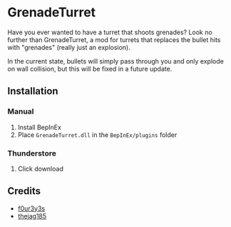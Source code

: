 # GrenadeTurret

Have you ever wanted to have a turret that shoots grenades? Look no further than GrenadeTurret, a mod for turrets that replaces the bullet hits with "grenades" (really just an explosion).

In the current state, bullets will simply pass through you and only explode on wall collision, but this will be fixed in a future update.

## Installation

### Manual

1. Install BepInEx
2. Place `GrenadeTurret.dll` in the `BepInEx/plugins` folder

### Thunderstore

1. Click download

## Credits

- [f0ur3y3s](https://github.com/incub4t0r)
- [thejag185](https://github.com/JDHuff185)
